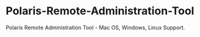 # Polaris-Remote-Administration-Tool
Polaris Remote Administration Tool - Mac OS, Windows, Linux Support.
